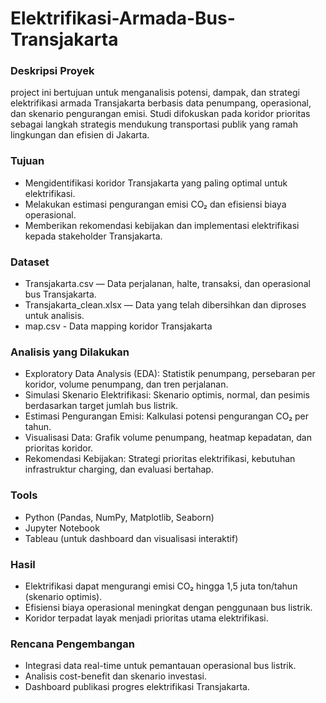 # Elektrifikasi-Armada-Bus-Transjakarta

### Deskripsi Proyek
project ini bertujuan untuk menganalisis potensi, dampak, dan strategi elektrifikasi armada Transjakarta berbasis data penumpang, operasional, dan skenario pengurangan emisi. Studi difokuskan pada koridor prioritas sebagai langkah strategis mendukung transportasi publik yang ramah lingkungan dan efisien di Jakarta.

### Tujuan
- Mengidentifikasi koridor Transjakarta yang paling optimal untuk elektrifikasi.
- Melakukan estimasi pengurangan emisi CO₂ dan efisiensi biaya operasional.
- Memberikan rekomendasi kebijakan dan implementasi elektrifikasi kepada stakeholder Transjakarta.

### Dataset
- Transjakarta.csv — Data perjalanan, halte, transaksi, dan operasional bus Transjakarta.
- Transjakarta_clean.xlsx — Data yang telah dibersihkan dan diproses untuk analisis.
- map.csv - Data mapping koridor Transjakarta

### Analisis yang Dilakukan
- Exploratory Data Analysis (EDA):
Statistik penumpang, persebaran per koridor, volume penumpang, dan tren perjalanan.
- Simulasi Skenario Elektrifikasi:
Skenario optimis, normal, dan pesimis berdasarkan target jumlah bus listrik.
- Estimasi Pengurangan Emisi:
Kalkulasi potensi pengurangan CO₂ per tahun.
- Visualisasi Data:
Grafik volume penumpang, heatmap kepadatan, dan prioritas koridor.
- Rekomendasi Kebijakan:
Strategi prioritas elektrifikasi, kebutuhan infrastruktur charging, dan evaluasi bertahap.

### Tools 
- Python (Pandas, NumPy, Matplotlib, Seaborn)
- Jupyter Notebook
- Tableau (untuk dashboard dan visualisasi interaktif)

### Hasil
- Elektrifikasi dapat mengurangi emisi CO₂ hingga 1,5 juta ton/tahun (skenario optimis).
- Efisiensi biaya operasional meningkat dengan penggunaan bus listrik.
- Koridor terpadat layak menjadi prioritas utama elektrifikasi.

### Rencana Pengembangan
- Integrasi data real-time untuk pemantauan operasional bus listrik.
- Analisis cost-benefit dan skenario investasi.
- Dashboard publikasi progres elektrifikasi Transjakarta.

